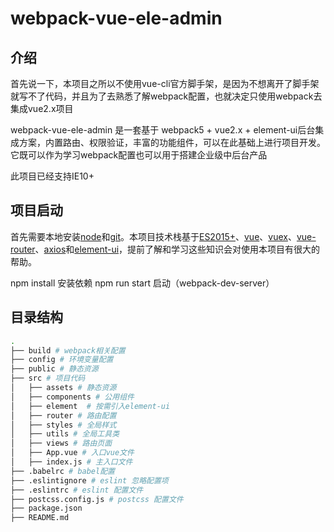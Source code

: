# webpack-vue-ele-admin
## 介绍

首先说一下，本项目之所以不使用vue-cli官方脚手架，是因为不想离开了脚手架就写不了代码，并且为了去熟悉了解webpack配置，也就决定只使用webpack去集成vue2.x项目

webpack-vue-ele-admin 是一套基于 webpack5 + vue2.x + element-ui后台集成方案，内置路由、权限验证，丰富的功能组件，可以在此基础上进行项目开发。它既可以作为学习webpack配置也可以用于搭建企业级中后台产品

此项目已经支持IE10+

## 项目启动

首先需要本地安装[node](https://nodejs.org/en/)和[git](https://git-scm.com/)。本项目技术栈基于[ES2015+](https://es6.ruanyifeng.com/)、[vue](https://cn.vuejs.org/index.html)、[vuex](https://vuex.vuejs.org/zh/guide/)、[vue-router](https://router.vuejs.org/zh/)、[axios](https://github.com/axios/axios)和[element-ui](https://github.com/ElemeFE/element)，提前了解和学习这些知识会对使用本项目有很大的帮助。

npm install 安装依赖
npm run start 启动（webpack-dev-server）

## 目录结构

``` sh
.
├── build # webpack相关配置
├── config # 环境变量配置
├── public # 静态资源
├── src # 项目代码
│   ├── assets # 静态资源
│   ├── components # 公用组件
│   ├── element  # 按需引入element-ui
│   ├── router # 路由配置
│   ├── styles # 全局样式
│   ├── utils # 全局工具类
│   ├── views # 路由页面
│   ├── App.vue # 入口vue文件
│   ├── index.js # 主入口文件
├── .babelrc # babel配置
├── .eslintignore # eslint 忽略配置项
├── .eslintrc # eslint 配置文件
├── postcss.config.js # postcss 配置文件
├── package.json
├── README.md
```
